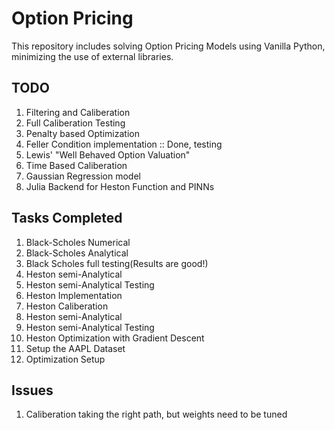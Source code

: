 # Option Pricing 

This repository includes solving Option Pricing Models using Vanilla Python, minimizing the use of external libraries.

## TODO

1. Filtering and Caliberation
2. Full Caliberation Testing
3. Penalty based Optimization
4. Feller Condition implementation :: Done, testing 
5. Lewis' "Well Behaved Option Valuation"
6. Time Based Caliberation
7. Gaussian Regression model
8. Julia Backend for Heston Function and PINNs


## Tasks Completed

1. Black-Scholes Numerical
2. Black-Scholes Analytical
3. Black Scholes full testing(Results are good!)
4. Heston semi-Analytical
5. Heston semi-Analytical Testing
6. Heston Implementation
7. Heston Caliberation
8. Heston semi-Analytical
9. Heston semi-Analytical Testing
10. Heston Optimization with Gradient Descent
11. Setup the AAPL Dataset
12. Optimization Setup

## Issues

1. Caliberation taking the right path, but weights need to be tuned
